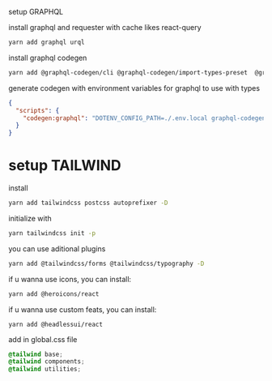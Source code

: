 setup GRAPHQL

install graphql and requester with cache likes react-query

```bash
yarn add graphql urql
```

install graphql codegen

```bash
yarn add @graphql-codegen/cli @graphql-codegen/import-types-preset  @graphql-codegen/typescript @graphql-codegen/typescript-operations  @graphql-codegen/typescript-urql -D
```

generate codegen with environment variables for graphql to use with types

```json
{
  "scripts": {
    "codegen:graphql": "DOTENV_CONFIG_PATH=./.env.local graphql-codegen -r dotenv/config --config codegen.graphql.yml"
  }
}
```

# setup TAILWIND

install

```bash
yarn add tailwindcss postcss autoprefixer -D
```

initialize with

```bash
yarn tailwindcss init -p
```

you can use aditional plugins

```bash
yarn add @tailwindcss/forms @tailwindcss/typography -D
```

if u wanna use icons, you can install:

```bash
yarn add @heroicons/react
```

if u wanna use custom feats, you can install:

```
yarn add @headlessui/react
```

add in global.css file

```css
@tailwind base;
@tailwind components;
@tailwind utilities;
```
